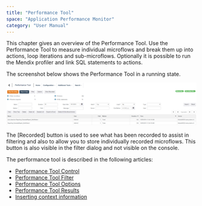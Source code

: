 ```yaml
---
title: "Performance Tool"
space: "Application Performance Monitor"
category: "User Manual"
---
```

This chapter gives an overview of the Performance Tool. Use the Performance Tool to measure individual microflows and break them up into actions, loop iterations and sub-microflows. Optionally it is possible to run the Mendix profiler and link SQL statements to actions.

The screenshot below shows the Performance Tool in a running state.

 ![](attachments/Performance_Tool/Overview.png)

The [Recorded] button is used to see what has been recorded to assist in filtering and also to allow you to store individually recorded microflows. This button is also visible in the filter dialog and not visible on the console.

The performance tool is described in the following articles:

*   [Performance Tool Control](/APM/performance-tool-control)
*   [Performance Tool Filter](/APM/performance-tool-filter)
*   [Performance Tool Options](/APM/performance-tool-options)
*   [Performance Tool Results](/APM/performance-tool-results)
*   [Inserting context information](/APM/inserting-context-information)
